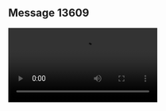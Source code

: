 ## Message 13609



![Video](https://data.iron-swords.co.il/2024/November/09/https://data.iron-swords.co.il/2024/November/09/13609/13609_media.mp4)
